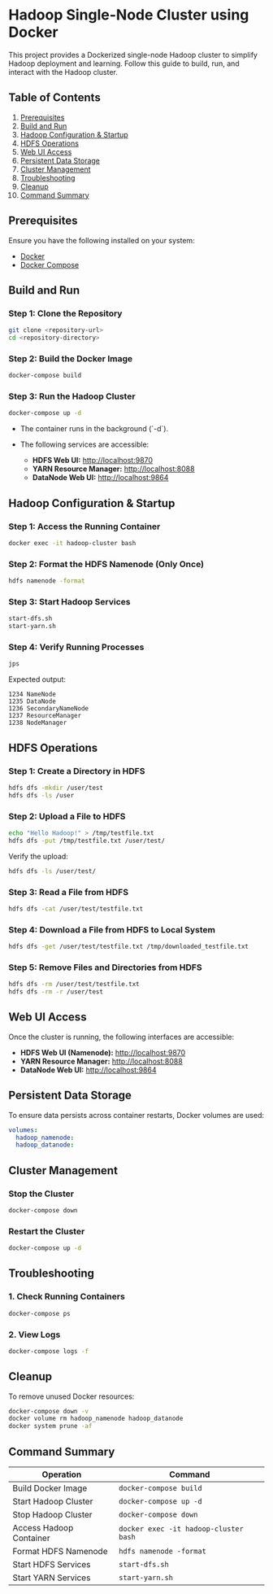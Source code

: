 # Hadoop Single-Node Cluster using Docker

This project provides a Dockerized single-node Hadoop cluster to simplify Hadoop deployment and learning. Follow this guide to build, run, and interact with the Hadoop cluster.

## Table of Contents

1. [Prerequisites](#prerequisites)
2. [Build and Run](#build-and-run)
3. [Hadoop Configuration & Startup](#hadoop-configuration--startup)
4. [HDFS Operations](#hdfs-operations)
5. [Web UI Access](#web-ui-access)
6. [Persistent Data Storage](#persistent-data-storage)
7. [Cluster Management](#cluster-management)
8. [Troubleshooting](#troubleshooting)
9. [Cleanup](#cleanup)
10. [Command Summary](#command-summary)

## Prerequisites

Ensure you have the following installed on your system:

- [Docker](https://docs.docker.com/get-docker/)
- [Docker Compose](https://docs.docker.com/compose/install/)

## Build and Run

### Step 1: Clone the Repository

```bash
git clone <repository-url>
cd <repository-directory>
```

### Step 2: Build the Docker Image

```bash
docker-compose build
```

### Step 3: Run the Hadoop Cluster

```bash
docker-compose up -d
```

- The container runs in the background (\`-d\`).
- The following services are accessible:

  - **HDFS Web UI:** [http://localhost:9870](http://localhost:9870)
  - **YARN Resource Manager:** [http://localhost:8088](http://localhost:8088)
  - **DataNode Web UI:** [http://localhost:9864](http://localhost:9864)

## Hadoop Configuration & Startup

### Step 1: Access the Running Container

```bash
docker exec -it hadoop-cluster bash
```

### Step 2: Format the HDFS Namenode (Only Once)

```bash
hdfs namenode -format
```

### Step 3: Start Hadoop Services

```bash
start-dfs.sh
start-yarn.sh
```

### Step 4: Verify Running Processes

```bash
jps
```

Expected output:

```
1234 NameNode
1235 DataNode
1236 SecondaryNameNode
1237 ResourceManager
1238 NodeManager
```

## HDFS Operations

### Step 1: Create a Directory in HDFS

```bash
hdfs dfs -mkdir /user/test
hdfs dfs -ls /user
```

### Step 2: Upload a File to HDFS

```bash
echo "Hello Hadoop!" > /tmp/testfile.txt
hdfs dfs -put /tmp/testfile.txt /user/test/
```

Verify the upload:

```bash
hdfs dfs -ls /user/test/
```

### Step 3: Read a File from HDFS

```bash
hdfs dfs -cat /user/test/testfile.txt
```

### Step 4: Download a File from HDFS to Local System

```bash
hdfs dfs -get /user/test/testfile.txt /tmp/downloaded_testfile.txt
```

### Step 5: Remove Files and Directories from HDFS

```bash
hdfs dfs -rm /user/test/testfile.txt
hdfs dfs -rm -r /user/test
```

## Web UI Access

Once the cluster is running, the following interfaces are accessible:

- **HDFS Web UI (Namenode):** [http://localhost:9870](http://localhost:9870)
- **YARN Resource Manager:** [http://localhost:8088](http://localhost:8088)
- **DataNode Web UI:** [http://localhost:9864](http://localhost:9864)

## Persistent Data Storage

To ensure data persists across container restarts, Docker volumes are used:

```yaml
volumes:
  hadoop_namenode:
  hadoop_datanode:
```

## Cluster Management

### Stop the Cluster

```bash
docker-compose down
```

### Restart the Cluster

```bash
docker-compose up -d
```

## Troubleshooting

### 1. Check Running Containers

```bash
docker-compose ps
```

### 2. View Logs

```bash
docker-compose logs -f
```

## Cleanup

To remove unused Docker resources:

```bash
docker-compose down -v
docker volume rm hadoop_namenode hadoop_datanode
docker system prune -af
```

## Command Summary

| Operation                | Command                                   |
|--------------------------|-------------------------------------------|
| Build Docker Image       | `docker-compose build`                    |
| Start Hadoop Cluster     | `docker-compose up -d`                     |
| Stop Hadoop Cluster      | `docker-compose down`                      |
| Access Hadoop Container  | `docker exec -it hadoop-cluster bash`      |
| Format HDFS Namenode     | `hdfs namenode -format`                     |
| Start HDFS Services      | `start-dfs.sh`                             |
| Start YARN Services      | `start-yarn.sh`                            |
